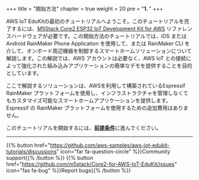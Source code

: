 +++
title = "開始方法"
chapter = true
weight = 20
pre = "<b>1. </b>"
+++

AWS IoT EduKitの最初のチュートリアルへようこそ。このチュートリアルを完了するには、[M5Stack Core2 ESP32 IoT Development Kit for AWS](https://ssci.to/Core2_for_AWS) リファレンスハードウェアが必要です。この開始方法のチュートリアルでは、iOS またはAndroid RainMaker Phone Application を使用して、または RainMaker CLI を介して、オンボード周辺機器を制御するスマートホームソリューションについて解説します。この解説では、AWS アカウントは必要なく、AWS IoT との接続によって強化された組み込みアプリケーションの簡単なデモを提供することを目的としています。

ここで解説するソリューションは、AWSを利用して構築されているEspressif RainMaker プラットフォームを使用し、インフラストラクチャを管理しなくてもカスタマイズ可能なスマートホームアプリケーションを提供します。Espressif の RainMaker プラットフォームを使用するための追加費用はありません。

このチュートリアルを開始するには、[**前提条件**](/jp/getting-started/prerequisites.html)に進んでください。

---
{{% button href="https://github.com/aws-samples/aws-iot-edukit-tutorials/discussions" icon="far fa-question-circle" %}}Community support{{% /button %}} {{% button href="https://github.com/m5stack/Core2-for-AWS-IoT-EduKit/issues" icon="fas fa-bug" %}}Report bugs{{% /button %}}